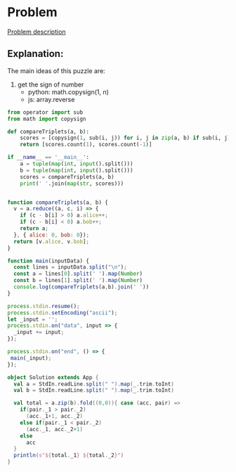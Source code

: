 # Problem
[Problem description](https://www.hackerrank.com/challenges/compare-the-triplets/problem)

## Explanation:
The main ideas of this puzzle are:

1. get the sign of number
    * python: math.copysign(1, n)
    * js: array.reverse
    
```python
from operator import sub
from math import copysign

def compareTriplets(a, b):
    scores = [copysign(1, sub(i, j)) for i, j in zip(a, b) if sub(i, j) != 0]
    return [scores.count(1), scores.count(-1)]

if __name__ == '__main__':
    a = tuple(map(int, input().split()))
    b = tuple(map(int, input().split()))
    scores = compareTriplets(a, b)
    print(' '.join(map(str, scores)))
```

```js

function compareTriplets(a, b) {
  v = a.reduce((a, c, i) => {
    if (c - b[i] > 0) a.alice++;
    if (c - b[i] < 0) a.bob++;
    return a;
  }, { alice: 0, bob: 0});
  return [v.alice, v.bob];
}

function main(inputData) {
  const lines = inputData.split("\n");
  const a = lines[0].split(' ').map(Number)
  const b = lines[1].split(' ').map(Number)
  console.log(compareTriplets(a,b).join(' '))
}

process.stdin.resume();
process.stdin.setEncoding("ascii");
let _input = '';
process.stdin.on("data", input => {
  _input += input;
});

process.stdin.on("end", () => {
 main(_input);
});
```

```scala
object Solution extends App {
  val a = StdIn.readLine.split(" ").map(_.trim.toInt)
  val b = StdIn.readLine.split(" ").map(_.trim.toInt)

  val total = a.zip(b).fold((0,0)){ case (acc, pair) =>
    if(pair._1 > pair._2)
      (acc._1+1, acc._2)
    else if(pair._1 < pair._2)
      (acc._1, acc._2+1)
    else
      acc
  }
  println(s"${total._1} ${total._2}")
}
```